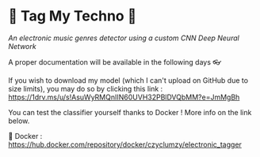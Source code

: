 # 🎵 Tag My Techno 🎵
*An electronic music genres detector using a custom CNN Deep Neural Network*

A proper documentation will be available in the following days 👓

If you wish to download my model (which I can't upload on GitHub due to size limits), you may do so by clicking this link : https://1drv.ms/u/s!AsuWyRMQnIIN60UVH32PBlDVQbMM?e=JmMgBh    

You can test the classifier yourself thanks to Docker ! More info on the link below.

🐳 Docker : https://hub.docker.com/repository/docker/czyclumzy/electronic_tagger
